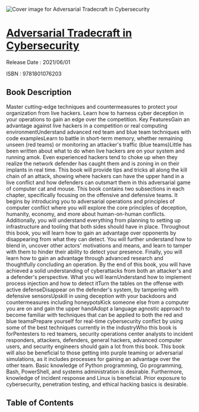 ![Cover image for Adversarial Tradecraft in Cybersecurity](https://imgdetail.ebookreading.net/cover/cover/202109/EB9781801076203.jpg)

[Adversarial Tradecraft in Cybersecurity](https://ebookreading.net/view/book/Adversarial+Tradecraft+in+Cybersecurity-EB9781801076203_1.html "Adversarial Tradecraft in Cybersecurity")
====================================================================================================================

Release Date : 2021/06/01

ISBN : 9781801076203

Book Description
-----------------

Master cutting-edge techniques and countermeasures to protect your organization from live hackers. Learn how to harness cyber deception in your operations to gain an edge over the competition.
Key FeaturesGain an advantage against live hackers in a competition or real computing environmentUnderstand advanced red team and blue team techniques with code examplesLearn to battle in short-term memory, whether remaining unseen (red teams) or monitoring an attacker's traffic (blue teams)Little has been written about what to do when live hackers are on your system and running amok. Even experienced hackers tend to choke up when they realize the network defender has caught them and is zoning in on their implants in real time. This book will provide tips and tricks all along the kill chain of an attack, showing where hackers can have the upper hand in a live conflict and how defenders can outsmart them in this adversarial game of computer cat and mouse.
This book contains two subsections in each chapter, specifically focusing on the offensive and defensive teams. It begins by introducing you to adversarial operations and principles of computer conflict where you will explore the core principles of deception, humanity, economy, and more about human-on-human conflicts. Additionally, you will understand everything from planning to setting up infrastructure and tooling that both sides should have in place.
Throughout this book, you will learn how to gain an advantage over opponents by disappearing from what they can detect. You will further understand how to blend in, uncover other actors' motivations and means, and learn to tamper with them to hinder their ability to detect your presence. Finally, you will learn how to gain an advantage through advanced research and thoughtfully concluding an operation.
By the end of this book, you will have achieved a solid understanding of cyberattacks from both an attacker's and a defender's perspective.
What you will learnUnderstand how to implement process injection and how to detect itTurn the tables on the offense with active defenseDisappear on the defender's system, by tampering with defensive sensorsUpskill in using deception with your backdoors and countermeasures including honeypotsKick someone else from a computer you are on and gain the upper handAdopt a language agnostic approach to become familiar with techniques that can be applied to both the red and blue teamsPrepare yourself for real-time cybersecurity conflict by using some of the best techniques currently in the industryWho this book is forPentesters to red teamers, security operations center analysts to incident responders, attackers, defenders, general hackers, advanced computer users, and security engineers should gain a lot from this book. This book will also be beneficial to those getting into purple teaming or adversarial simulations, as it includes processes for gaining an advantage over the other team.
Basic knowledge of Python programming, Go programming, Bash, PowerShell, and systems administration is desirable. Furthermore, knowledge of incident response and Linux is beneficial. Prior exposure to cybersecurity, penetration testing, and ethical hacking basics is desirable.


Table of Contents
-----------------

